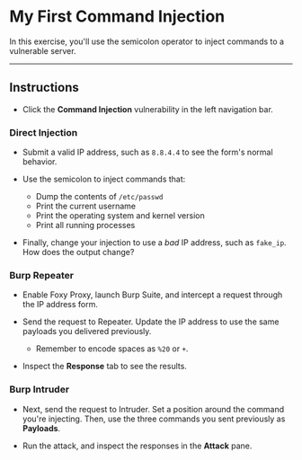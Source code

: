 # My First Command Injection
In this exercise, you'll use the semicolon operator to inject commands to a vulnerable server.

---


## Instructions
- Click the **Command Injection** vulnerability in the left navigation bar.

### Direct Injection
- Submit a valid IP address, such as `8.8.4.4` to see the form's normal behavior.

- Use the semicolon to inject commands that:
  - Dump the contents of `/etc/passwd`
  - Print the current username
  - Print the operating system and kernel version
  - Print all running processes

- Finally, change your injection to use a _bad_ IP address, such as `fake_ip`. How does the output change?

### Burp Repeater
- Enable Foxy Proxy, launch Burp Suite, and intercept a request through the IP address form.

- Send the request to Repeater. Update the IP address to use the same payloads you delivered previously.
  - Remember to encode spaces as `%20` or `+`.

- Inspect the **Response** tab to see the results.

### Burp Intruder
- Next, send the request to Intruder. Set a position around the command you're injecting. Then, use the three commands you sent previously as **Payloads**.

- Run the attack, and inspect the responses in the **Attack** pane.

